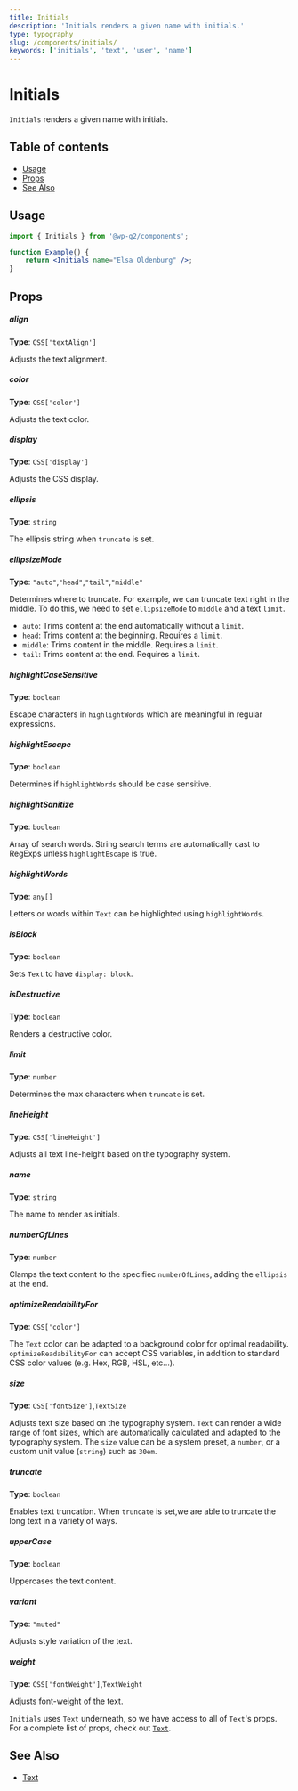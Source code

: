 ```yaml
---
title: Initials
description: 'Initials renders a given name with initials.'
type: typography
slug: /components/initials/
keywords: ['initials', 'text', 'user', 'name']
---
```


# Initials

`Initials` renders a given name with initials.

## Table of contents

<!-- START doctoc generated TOC please keep comment here to allow auto update -->
<!-- DON'T EDIT THIS SECTION, INSTEAD RE-RUN doctoc TO UPDATE -->

-   [Usage](#usage)
-   [Props](#props)
-   [See Also](#see-also)

<!-- END doctoc generated TOC please keep comment here to allow auto update -->

<!-- Automatically Generated. DO NOT EDIT THIS FILE. -->
<!-- Instead, edit packages/website/src/docs/components/typography/initials.mdx -->

<!-- props -->

<!-- Automatically Generated -->

## Usage

```jsx live
import { Initials } from '@wp-g2/components';

function Example() {
	return <Initials name="Elsa Oldenburg" />;
}
```

## Props

##### align

**Type**: `CSS['textAlign']`

Adjusts the text alignment.

##### color

**Type**: `CSS['color']`

Adjusts the text color.

##### display

**Type**: `CSS['display']`

Adjusts the CSS display.

##### ellipsis

**Type**: `string`

The ellipsis string when `truncate` is set.

##### ellipsizeMode

**Type**: `"auto"`,`"head"`,`"tail"`,`"middle"`

Determines where to truncate. For example, we can truncate text right in the middle. To do this, we need to set `ellipsizeMode` to `middle` and a text `limit`.

-   `auto`: Trims content at the end automatically without a `limit`.
-   `head`: Trims content at the beginning. Requires a `limit`.
-   `middle`: Trims content in the middle. Requires a `limit`.
-   `tail`: Trims content at the end. Requires a `limit`.

##### highlightCaseSensitive

**Type**: `boolean`

Escape characters in `highlightWords` which are meaningful in regular expressions.

##### highlightEscape

**Type**: `boolean`

Determines if `highlightWords` should be case sensitive.

##### highlightSanitize

**Type**: `boolean`

Array of search words. String search terms are automatically cast to RegExps unless `highlightEscape` is true.

##### highlightWords

**Type**: `any[]`

Letters or words within `Text` can be highlighted using `highlightWords`.

##### isBlock

**Type**: `boolean`

Sets `Text` to have `display: block`.

##### isDestructive

**Type**: `boolean`

Renders a destructive color.

##### limit

**Type**: `number`

Determines the max characters when `truncate` is set.

##### lineHeight

**Type**: `CSS['lineHeight']`

Adjusts all text line-height based on the typography system.

##### name

**Type**: `string`

The name to render as initials.

##### numberOfLines

**Type**: `number`

Clamps the text content to the specifiec `numberOfLines`, adding the `ellipsis` at the end.

##### optimizeReadabilityFor

**Type**: `CSS['color']`

The `Text` color can be adapted to a background color for optimal readability. `optimizeReadabilityFor` can accept CSS variables, in addition to standard CSS color values (e.g. Hex, RGB, HSL, etc...).

##### size

**Type**: `CSS['fontSize']`,`TextSize`

Adjusts text size based on the typography system. `Text` can render a wide range of font sizes, which are automatically calculated and adapted to the typography system. The `size` value can be a system preset, a `number`, or a custom unit value (`string`) such as `30em`.

##### truncate

**Type**: `boolean`

Enables text truncation. When `truncate` is set,we are able to truncate the long text in a variety of ways.

##### upperCase

**Type**: `boolean`

Uppercases the text content.

##### variant

**Type**: `"muted"`

Adjusts style variation of the text.

##### weight

**Type**: `CSS['fontWeight']`,`TextWeight`

Adjusts font-weight of the text.

<!-- /Automatically Generated -->
<!-- /props -->

`Initials` uses `Text` underneath, so we have access to all of `Text`'s props. For a complete list of props, check out [`Text`](/components/text/#props).

## See Also

-   [Text](/components/text/)
